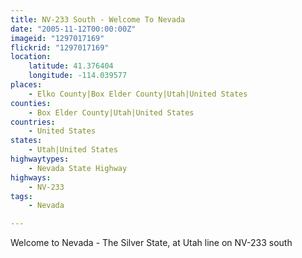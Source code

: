 ```yaml
---
title: NV-233 South - Welcome To Nevada
date: "2005-11-12T00:00:00Z"
imageid: "1297017169"
flickrid: "1297017169"
location:
    latitude: 41.376404
    longitude: -114.039577
places:
    - Elko County|Box Elder County|Utah|United States
counties:
    - Box Elder County|Utah|United States
countries:
    - United States
states:
    - Utah|United States
highwaytypes:
    - Nevada State Highway
highways:
    - NV-233
tags:
    - Nevada

---
```

Welcome to Nevada - The Silver State, at Utah line on NV-233 south